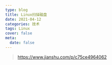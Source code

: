```yaml
---
type: blog
title: Linux扫描磁盘
date: 2021-04-12
categories: 技术
tags: Linux
cover: false
meta:
  date: false
---
```




> https://www.jianshu.com/p/c75ce4964062